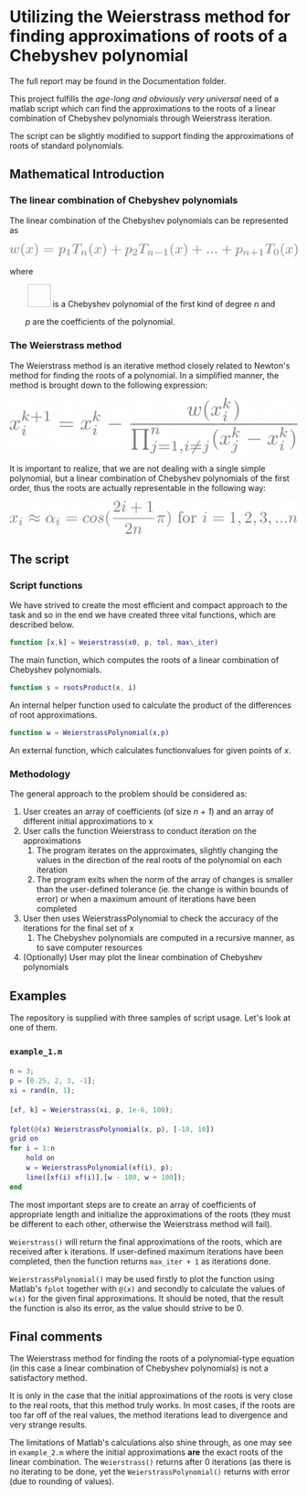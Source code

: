 # Utilizing the Weierstrass method for finding approximations of roots of a Chebyshev polynomial

The full report may be found in the Documentation folder.

This project fulfills the <em>age-long and obviously very universal</em> need of a matlab script which can find the approximations to the roots of a linear combination of Chebyshev polynomials through Weierstrass iteration.

The script can be slightly modified to support finding the approximations of roots of standard polynomials.

## Mathematical Introduction

### The linear combination of Chebyshev polynomials

The linear combination of the Chebyshev polynomials can be represented as

![Latex: Linear combination of Chebyshev polynomials](Documentation/images/1.png)

where 

&nbsp;&nbsp;&nbsp;&nbsp;&nbsp;&nbsp;&nbsp; <img source="https://raw.githubusercontent.com/julzerinos/matlab-Weierstrass-Chebyshev-Polynomials/master/Documentation/images/2.png" width="40" height="40"> is a Chebyshev polynomial of the first kind of degree <em>n</em> and

&nbsp;&nbsp;&nbsp;&nbsp;&nbsp;&nbsp;&nbsp;<em>p</em> are the coefficients of the polynomial.

### The Weierstrass method

The Weierstrass method is an iterative method closely related to Newton's method for finding the roots of a polynomial. In a simplified manner, the method is brought down to the following expression:

![Latex: Weierstrass method iteration](Documentation/images/3.png)

It is important to realize, that we are not dealing with a single simple polynomial, but a linear combination of Chebyshev polynomials of the first order, thus the roots are actually representable in the following way:

![Latex: Chebyshev polynomial roots](Documentation/images/4.png)

## The script

### Script functions

We have strived to create the most efficient and compact approach to the task and so in the end we have created three vital functions, which are described below.

```MATLAB
function [x,k] = Weierstrass(x0, p, tol, max\_iter)
``` 
The main function, which computes the roots of a linear combination of Chebyshev polynomials.

```MATLAB
function s = rootsProduct(x, i)
```
An internal helper function used to calculate the product of the differences of root approximations.

```MATLAB
function w = WeierstrassPolynomial(x,p)
```
An external function, which calculates functionvalues for given points of <em>x</em>.

### Methodology

The general approach to the problem should be considered as:

1. User creates an array of coefficients (of size <em>n + 1</em>) and an array of different initial approximations to x
2. User calls the function Weierstrass to conduct iteration on the approximations
    1. The program iterates on the approximates, slightly changing the values in the direction of the real roots of the polynomial on each iteration
    2. The program exits when the norm of the array of changes is smaller than the user-defined tolerance (ie. the change is within bounds of error) or when a maximum amount of iterations have been completed
3. User then uses WeierstrassPolynomial to check the accuracy of the iterations for the final set of x
    1. The Chebyshev polynomials are computed in a recursive manner, as to save computer resources
4. (Optionally) User may plot the linear combination of Chebyshev polynomials

## Examples

The repository is supplied with three samples of script usage. Let's look at one of them.

### `example_1.m`

```MATLAB
n = 3;
p = [0.25, 2, 3, -1];
xi = rand(n, 1);

[xf, k] = Weierstrass(xi, p, 1e-6, 100);

fplot(@(x) WeierstrassPolynomial(x, p), [-10, 10])
grid on
for i = 1:n
    hold on 
    w = WeierstrassPolynomial(xf(i), p);
    line([xf(i) xf(i)],[w - 100, w + 100]);
end
```

The most important steps are to create an array of coefficients of appropriate length and initialize the approximations of the roots (they must be different to each other, otherwise the Weierstrass method will fail).

`Weierstrass()` will return the final approximations of the roots, which are received after `k` iterations. If user-defined maximum iterations have been completed, then the function returns `max_iter + 1` as iterations done.

`WeierstrassPolynomial()` may be used firstly to plot the function using Matlab's `fplot` together with `@(x)` and secondly to calculate the values of `w(x)` for the given final approximations. It should be noted, that the result the function is also its error, as the value should strive to be 0.

## Final comments

The Weierstrass method for finding the roots of a polynomial-type equation (in this case a linear combination of Chebyshev polynomials) is not a satisfactory method.

It is only in the case that the initial approximations of the roots is very close to the real roots, that this method truly works. In most cases, if the roots are too far off of the real values, the method iterations lead to divergence and very strange results.

The limitations of Matlab's calculations also shine through, as one may see in `example_2.m` where the initial approximations <strong>are</strong> the exact roots of the linear combination. The `Weierstrass()` returns after 0 iterations (as there is no iterating to be done, yet the `WeierstrassPolynomial()` returns with error (due to rounding of values).
